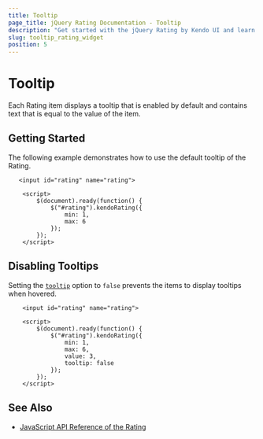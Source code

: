 ```yaml
---
title: Tooltip
page_title: jQuery Rating Documentation - Tooltip
description: "Get started with the jQuery Rating by Kendo UI and learn how to configure the tooltip of the widget."
slug: tooltip_rating_widget
position: 5
---
```


# Tooltip

Each Rating item displays a tooltip that is enabled by default and contains text that is equal to the value of the item.

## Getting Started

The following example demonstrates how to use the default tooltip of the Rating.

```dojo
   <input id="rating" name="rating">

    <script>
        $(document).ready(function() {
            $("#rating").kendoRating({
                min: 1,
                max: 6
            });
        });
    </script>
```

## Disabling Tooltips

Setting the [`tooltip`](/api/javascript/ui/rating/configuration/tooltip) option to `false` prevents the items to display tooltips when hovered.

```dojo
    <input id="rating" name="rating">

    <script>
        $(document).ready(function() {
            $("#rating").kendoRating({
                min: 1,
                max: 6,
                value: 3,
                tooltip: false
            });
        });
    </script>
```

## See Also

* [JavaScript API Reference of the Rating](/api/javascript/ui/rating)
